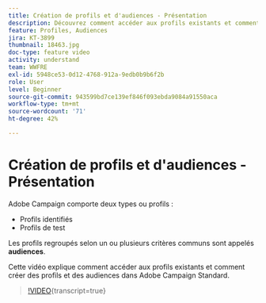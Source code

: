 ```yaml
---
title: Création de profils et d'audiences - Présentation
description: Découvrez comment accéder aux profils existants et comment créer des profils et des audiences.
feature: Profiles, Audiences
jira: KT-3899
thumbnail: 18463.jpg
doc-type: feature video
activity: understand
team: WWFRE
exl-id: 5948ce53-0d12-4768-912a-9edb0b9b6f2b
role: User
level: Beginner
source-git-commit: 943599bd7ce139ef846f093ebda9084a91550aca
workflow-type: tm+mt
source-wordcount: '71'
ht-degree: 42%

---
```


# Création de profils et d&#39;audiences - Présentation

Adobe Campaign comporte deux types ou profils :

* Profils identifiés
* Profils de test

Les profils regroupés selon un ou plusieurs critères communs sont appelés **audiences**.

Cette vidéo explique comment accéder aux profils existants et comment créer des profils et des audiences dans Adobe Campaign Standard.

>[!VIDEO](https://video.tv.adobe.com/v/18463/?learn=on){transcript=true}

